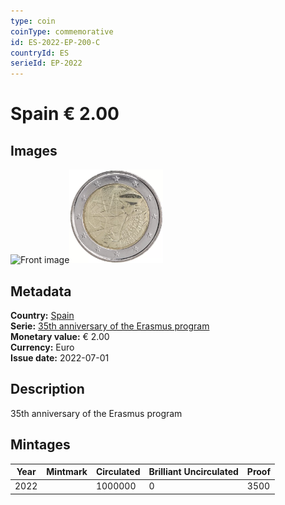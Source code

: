 ```yaml
---
type: coin
coinType: commemorative
id: ES-2022-EP-200-C
countryId: ES
serieId: EP-2022
---
```


# Spain € 2.00

## Images

<img src="../../Images/common-2007-200.webp" height="150" alt="Front image"><img src="Images/ES-2022-200.webp" height="150" alt="Back image">

## Metadata

**Country:** [Spain](../../Countries/Spain/index.md)\
**Serie:** [35th anniversary of the Erasmus program](index.md)\
**Monetary value:** € 2.00\
**Currency:** Euro\
**Issue date:** 2022-07-01

## Description

35th anniversary of the Erasmus program

## Mintages

| Year | Mintmark | Circulated | Brilliant Uncirculated | Proof |
| ---- | -------- | ---------- | ---------------------- | ----- |
| 2022 |          | 1000000    | 0                      | 3500  |
